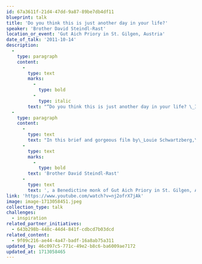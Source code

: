```yaml
---
id: 67a3611f-21d4-47dd-9a87-89be7db4df11
blueprint: talk
title: 'Do you think this is just another day in your life?'
speaker: 'Brother David Steindl-Rast'
location_or_event: 'Gut Aich Priory in St. Gilgen, Austria'
date_of_talk: '2011-10-14'
description:
  -
    type: paragraph
    content:
      -
        type: text
        marks:
          -
            type: bold
          -
            type: italic
        text: "“Do you think this is just another day in your life? \_It’s the one day that is given to you…”"
  -
    type: paragraph
    content:
      -
        type: text
        text: "In this brief and gorgeous film by\_Louie Schwartzberg,\_"
      -
        type: text
        marks:
          -
            type: bold
        text: 'Brother David Steindl-Rast'
      -
        type: text
        text: ', a Benedictine monk of Gut Aich Priory in St. Gilgen, Austria, shares a mindful invocation of gratitude for life.'
link: 'https://www.youtube.com/watch?v=nj2ofrX7jAk'
image: image-1713058451.jpeg
collection_type: talk
challenges:
  - inspiration
related_partner_initiatives:
  - 643b298b-448c-44d4-841f-cdbcd7b03dcd
related_content:
  - 9f09c216-ae44-4a47-badf-16a8ab75a311
updated_by: 46c097c5-771c-49e2-b8c6-ba6009ae7172
updated_at: 1713058465
---
```


